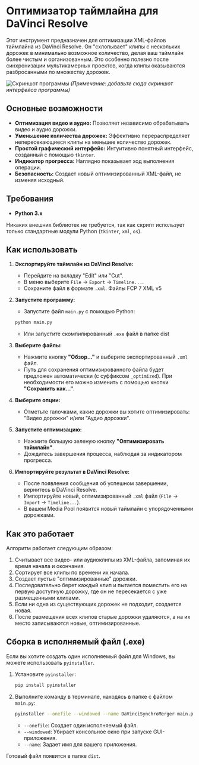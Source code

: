 # Оптимизатор таймлайна для DaVinci Resolve

Этот инструмент предназначен для оптимизации XML-файлов таймлайна из DaVinci Resolve. Он "схлопывает" клипы с нескольких дорожек в минимально возможное количество, делая ваш таймлайн более чистым и организованным. Это особенно полезно после синхронизации мультикамерных проектов, когда клипы оказываются разбросанными по множеству дорожек.

![Скриншот программы](https://i.imgur.com/SHjkNMo.png) 
*(Примечание: добавьте сюда скриншот интерфейса программы)*

## Основные возможности

*   **Оптимизация видео и аудио:** Позволяет независимо обрабатывать видео и аудио дорожки.
*   **Уменьшение количества дорожек:** Эффективно перераспределяет непересекающиеся клипы на меньшее количество дорожек.
*   **Простой графический интерфейс:** Интуитивно понятный интерфейс, созданный с помощью `tkinter`.
*   **Индикатор прогресса:** Наглядно показывает ход выполнения операции.
*   **Безопасность:** Создает новый оптимизированный XML-файл, не изменяя исходный.

## Требования

*   **Python 3.x**

Никаких внешних библиотек не требуется, так как скрипт использует только стандартные модули Python (`tkinter`, `xml`, `os`).

## Как использовать

1.  **Экспортируйте таймлайн из DaVinci Resolve:**
    *   Перейдите на вкладку "Edit" или "Cut".
    *   В меню выберите `File` -> `Export` -> `Timeline...`.
    *   Сохраните файл в формате `.xml`. Файлы FCP 7 XML v5

2.  **Запустите программу:**
    *   Запустите файл `main.py` с помощью Python:
      ```bash
      python main.py
      ```
    *   Или запустите скомпилированный `.exe` файл в папке dist

3.  **Выберите файлы:**
    *   Нажмите кнопку **"Обзор..."** и выберите экспортированный `.xml` файл.
    *   Путь для сохранения оптимизированного файла будет предложен автоматически (с суффиксом `_optimized`). При необходимости его можно изменить с помощью кнопки **"Сохранить как..."**.

4.  **Выберите опции:**
    *   Отметьте галочками, какие дорожки вы хотите оптимизировать: "Видео дорожки" и/или "Аудио дорожки".

5.  **Запустите оптимизацию:**
    *   Нажмите большую зеленую кнопку **"Оптимизировать таймлайн"**.
    *   Дождитесь завершения процесса, наблюдая за индикатором прогресса.

6.  **Импортируйте результат в DaVinci Resolve:**
    *   После появления сообщения об успешном завершении, вернитесь в DaVinci Resolve.
    *   Импортируйте новый, оптимизированный `.xml` файл (`File` -> `Import` -> `Timeline...`).
    *   В вашем Media Pool появится новый таймлайн с упорядоченными дорожками.

## Как это работает

Алгоритм работает следующим образом:
1.  Считывает все видео- или аудиоклипы из XML-файла, запоминая их время начала и окончания.
2.  Сортирует все клипы по времени их начала.
3.  Создает пустые "оптимизированные" дорожки.
4.  Последовательно берет каждый клип и пытается поместить его на первую доступную дорожку, где он не пересекается с уже размещенными клипами.
5.  Если ни одна из существующих дорожек не подходит, создается новая.
6.  После размещения всех клипов старые дорожки удаляются, а на их место записываются новые, оптимизированные.

## Сборка в исполняемый файл (.exe)

Если вы хотите создать один исполняемый файл для Windows, вы можете использовать `pyinstaller`.

1.  Установите `pyinstaller`:
    ```bash
    pip install pyinstaller
    ```

2.  Выполните команду в терминале, находясь в папке с файлом `main.py`:
    ```bash
    pyinstaller --onefile --windowed --name DaVinciSynchroMerger main.py
    ```
    *   `--onefile`: Создает один исполняемый файл.
    *   `--windowed`: Убирает консольное окно при запуске GUI-приложения.
    *   `--name`: Задает имя для вашего приложения.

Готовый файл появится в папке `dist`.
